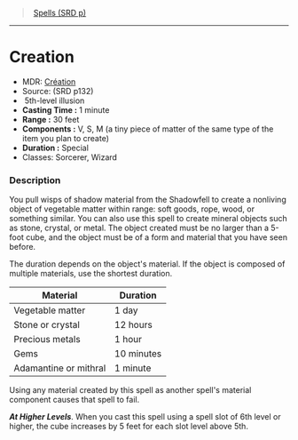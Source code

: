 ﻿---
!SpellItem
Name: Creation
AltName: '[Création](hd_spells_creation.md)'
Type: illusion
Level: 5
CastingTime: 1 minute
Range: 30 feet
Components: V, S, M (a tiny piece of matter of the same type of the item you plan to create)
Duration: Special
Classes: Sorcerer, Wizard
Family: SpellVO
Source: (SRD p132)
Id: spells_vo.md#creation
ParentLink: spells_vo.md#spells-srd-p
ParentName: Spells (SRD p)
NameLevel: 1
Attributes:
  Name: Creation
  Markdown: >+
    # <!--Name-->Creation<!--/Name-->


    - MDR: <!--AltName-->[Création](hd_spells_creation.md)<!--/AltName-->

    - Source: <!--Source-->(SRD p132)<!--/Source-->

    -  <!--Level-->5<!--/Level-->th-level <!--Type-->illusion<!--/Type-->

    - **Casting Time :** <!--CastingTime-->1 minute<!--/CastingTime-->

    - **Range :** <!--Range-->30 feet<!--/Range-->

    - **Components :** <!--Components-->V, S, M (a tiny piece of matter of the same type of the item you plan to create)<!--/Components-->

    - **Duration :** <!--Duration-->Special<!--/Duration-->

    - Classes: <!--Classes-->Sorcerer, Wizard<!--/Classes-->


    ### Description


    You pull wisps of shadow material from the Shadowfell to create a nonliving object of vegetable matter within range: soft goods, rope, wood, or something similar. You can also use this spell to create mineral objects such as stone, crystal, or metal. The object created must be no larger than a 5-foot cube, and the object must be of a form and material that you have seen before.


    The duration depends on the object's material. If the object is composed of multiple materials, use the shortest duration.


    |Material|Duration|

    |---|---|

    |Vegetable matter|1 day|

    |Stone or crystal|12 hours|

    |Precious metals|1 hour|

    |Gems|10 minutes|

    |Adamantine or mithral|1 minute|


    Using any material created by this spell as another spell's material component causes that spell to fail.


    **_At Higher Levels_**. When you cast this spell using a spell slot of 6th level or higher, the cube increases by 5 feet for each slot level above 5th.

  AltName: '[Création](hd_spells_creation.md)'
  Source: (SRD p132)
  Level: 5
  Type: illusion
  CastingTime: 1 minute
  Range: 30 feet
  Components: V, S, M (a tiny piece of matter of the same type of the item you plan to create)
  Duration: Special
  Classes: Sorcerer, Wizard
AttributesDictionary: >+
  Name: Creation

  Markdown: >+

    # <!--Name-->Creation<!--/Name-->





    - MDR: <!--AltName-->[Création](hd_spells_creation.md)<!--/AltName-->



    - Source: <!--Source-->(SRD p132)<!--/Source-->



    -  <!--Level-->5<!--/Level-->th-level <!--Type-->illusion<!--/Type-->



    - **Casting Time :** <!--CastingTime-->1 minute<!--/CastingTime-->



    - **Range :** <!--Range-->30 feet<!--/Range-->



    - **Components :** <!--Components-->V, S, M (a tiny piece of matter of the same type of the item you plan to create)<!--/Components-->



    - **Duration :** <!--Duration-->Special<!--/Duration-->



    - Classes: <!--Classes-->Sorcerer, Wizard<!--/Classes-->





    ### Description





    You pull wisps of shadow material from the Shadowfell to create a nonliving object of vegetable matter within range: soft goods, rope, wood, or something similar. You can also use this spell to create mineral objects such as stone, crystal, or metal. The object created must be no larger than a 5-foot cube, and the object must be of a form and material that you have seen before.





    The duration depends on the object's material. If the object is composed of multiple materials, use the shortest duration.





    |Material|Duration|



    |---|---|



    |Vegetable matter|1 day|



    |Stone or crystal|12 hours|



    |Precious metals|1 hour|



    |Gems|10 minutes|



    |Adamantine or mithral|1 minute|





    Using any material created by this spell as another spell's material component causes that spell to fail.





    **_At Higher Levels_**. When you cast this spell using a spell slot of 6th level or higher, the cube increases by 5 feet for each slot level above 5th.



  AltName: '[Création](hd_spells_creation.md)'

  Source: (SRD p132)

  Level: 5

  Type: illusion

  CastingTime: 1 minute

  Range: 30 feet

  Components: V, S, M (a tiny piece of matter of the same type of the item you plan to create)

  Duration: Special

  Classes: Sorcerer, Wizard

---
> [Spells (SRD p)](srd_spells.md)

---

# Creation

- MDR: [Création](hd_spells_creation.md)
- Source: (SRD p132)
-  5th-level illusion
- **Casting Time :** 1 minute
- **Range :** 30 feet
- **Components :** V, S, M (a tiny piece of matter of the same type of the item you plan to create)
- **Duration :** Special
- Classes: Sorcerer, Wizard

### Description

You pull wisps of shadow material from the Shadowfell to create a nonliving object of vegetable matter within range: soft goods, rope, wood, or something similar. You can also use this spell to create mineral objects such as stone, crystal, or metal. The object created must be no larger than a 5-foot cube, and the object must be of a form and material that you have seen before.

The duration depends on the object's material. If the object is composed of multiple materials, use the shortest duration.

|Material|Duration|
|---|---|
|Vegetable matter|1 day|
|Stone or crystal|12 hours|
|Precious metals|1 hour|
|Gems|10 minutes|
|Adamantine or mithral|1 minute|

Using any material created by this spell as another spell's material component causes that spell to fail.

**_At Higher Levels_**. When you cast this spell using a spell slot of 6th level or higher, the cube increases by 5 feet for each slot level above 5th.

